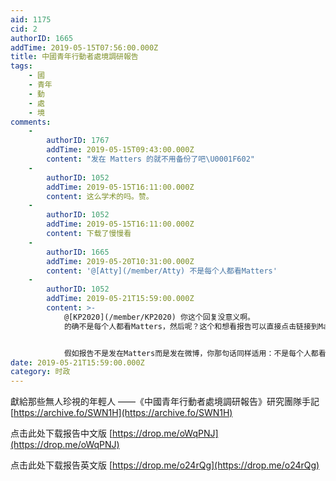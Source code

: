 ```yaml
---
aid: 1175
cid: 2
authorID: 1665
addTime: 2019-05-15T07:56:00.000Z
title: 中國青年行動者處境調研報告
tags:
    - 國
    - 青年
    - 動
    - 處
    - 境
comments:
    -
        authorID: 1767
        addTime: 2019-05-15T09:43:00.000Z
        content: "发在 Matters 的就不用备份了吧\U0001F602"
    -
        authorID: 1052
        addTime: 2019-05-15T16:11:00.000Z
        content: 这么学术的吗。赞。
    -
        authorID: 1052
        addTime: 2019-05-15T16:11:00.000Z
        content: 下载了慢慢看
    -
        authorID: 1665
        addTime: 2019-05-20T10:31:00.000Z
        content: '@[Atty](/member/Atty) 不是每个人都看Matters'
    -
        authorID: 1052
        addTime: 2019-05-21T15:59:00.000Z
        content: >-
            @[KP2020](/member/KP2020) 你这个回复没意义啊。
            的确不是每个人都看Matters，然后呢？这个和想看报告可以直接点击链接到Matters对应页面上看有关系吗？(Matters又不是必须注册才能看，尽管被墙了，但2049一样被墙了，别人能看到这里，就能看Matters)


            假如报告不是发在Matters而是发在微博，你那句话同样适用：不是每个人都看微博。 因此，那是一句没毛病也没意义的话
date: 2019-05-21T15:59:00.000Z
category: 时政
---
```


獻給那些無人珍視的年輕人 ——《中國青年行動者處境調研報告》研究團隊手記 [https://archive.fo/SWN1H](https://archive.fo/SWN1H)

点击此处下载报告中文版 [https://drop.me/oWqPNJ](https://drop.me/oWqPNJ)

点击此处下载报告英文版 [https://drop.me/o24rQg](https://drop.me/o24rQg)
